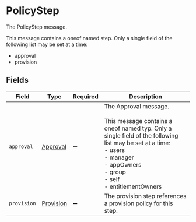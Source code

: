 # PolicyStep

The PolicyStep message.

This message contains a oneof named step. Only a single field of the following list may be set at a time:
  - approval
  - provision



## Fields

| Field                                                                                                                                                                                                         | Type                                                                                                                                                                                                          | Required                                                                                                                                                                                                      | Description                                                                                                                                                                                                   |
| ------------------------------------------------------------------------------------------------------------------------------------------------------------------------------------------------------------- | ------------------------------------------------------------------------------------------------------------------------------------------------------------------------------------------------------------- | ------------------------------------------------------------------------------------------------------------------------------------------------------------------------------------------------------------- | ------------------------------------------------------------------------------------------------------------------------------------------------------------------------------------------------------------- |
| `approval`                                                                                                                                                                                                    | [Approval](../../models/shared/approval.md)                                                                                                                                                                   | :heavy_minus_sign:                                                                                                                                                                                            | The Approval message.<br/><br/>This message contains a oneof named typ. Only a single field of the following list may be set at a time:<br/>  - users<br/>  - manager<br/>  - appOwners<br/>  - group<br/>  - self<br/>  - entitlementOwners<br/> |
| `provision`                                                                                                                                                                                                   | [Provision](../../models/shared/provision.md)                                                                                                                                                                 | :heavy_minus_sign:                                                                                                                                                                                            |  The provision step references a provision policy for this step.<br/>                                                                                                                                         |